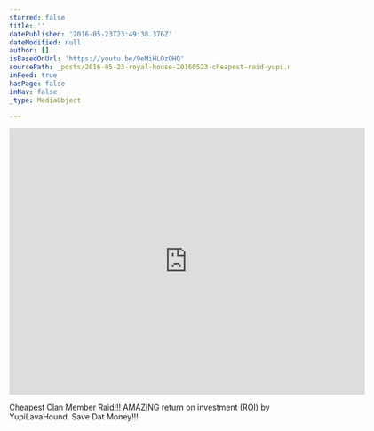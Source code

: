 ```yaml
---
starred: false
title: ''
datePublished: '2016-05-23T23:49:38.376Z'
dateModified: null
author: []
isBasedOnUrl: 'https://youtu.be/9eMiHLOzQHQ'
sourcePath: _posts/2016-05-23-royal-house-20160523-cheapest-raid-yupi.md
inFeed: true
hasPage: false
inNav: false
_type: MediaObject

---
```

<iframe src="https://cdn.embedly.com/widgets/media.html?src=https%3A%2F%2Fwww.youtube.com%2Fembed%2F9eMiHLOzQHQ%3Ffeature%3Doembed&amp;url=http%3A%2F%2Fwww.youtube.com%2Fwatch%3Fv%3D9eMiHLOzQHQ&amp;image=https%3A%2F%2Fi.ytimg.com%2Fvi%2F9eMiHLOzQHQ%2Fhqdefault.jpg&amp;key=b7d04c9b404c499eba89ee7072e1c4f7&amp;type=text%2Fhtml&amp;schema=youtube" width="640" height="480" scrolling="no" frameborder="0" allowfullscreen="" style=""></iframe>

Cheapest Clan Member Raid!!! AMAZING return on investment (ROI) by YupiLavaHound. Save Dat Money!!!